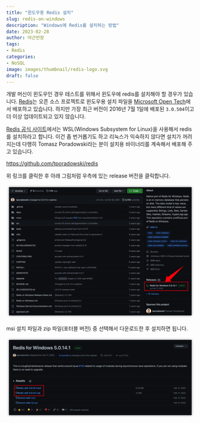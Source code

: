 ```yaml
---
title: "윈도우용 Redis 설치"
slug: redis-on-windows
description: "Windows에 Redis를 설치하는 방법"
date: 2023-02-28
author: 야근반장
tags:
- Redis
categories:
- NoSQL
image: images/thumbnail/redis-logo.svg
draft: false
---
```


개발 머신이 윈도우인 경우 테스트를 위해서 윈도우에 redis를 설치해야 할 경우가 있습니다. [Redis](https://redis.io)는 오픈 소스 프로젝트로 윈도우용 설치 파일을 [Microsoft Open Tech](https://github.com/microsoftarchive/redis)에서 배포하고 있습니다. 하지만 가장 최근 버전이 2016년 7월 1일에 배포된 `3.0.504`이고 더 이상 업데이트되고 있지 않습니다.

[Redis 공식 사이트](https://redis.io/docs/getting-started/installation/install-redis-on-windows/)에서는 WSL(Windows Subsystem for Linux)을 사용해서 redis를 설치하라고 합니다. 이건 좀 번거롭기도 하고 리눅스가 익숙하지 않다면 설치가 꺼려지는데 다행히 Tomasz Poradowski라는 분이 설치용 바이너리를 계속해서 배포해 주고 있습니다.

https://github.com/tporadowski/redis

위 링크를 클릭한 후 아래 그림처럼 우측에 있는 release 버전을 클릭합니다.

![releases](redis1.png)

msi 설치 파일과 zip 파일(포터블 버전) 중 선택해서 다운로드한 후 설치하면 됩니다.

![download](redis2.png)



